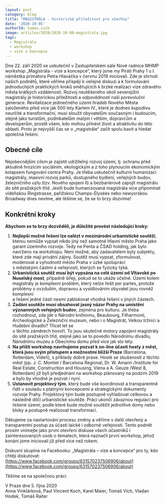 ```yaml
---
layout: post
category: blog
title: "MAGISTRÁLA - historická příležitost pro všechny"
date: '2020-10-05'
authorId: tomas.vich 
image: articles/2020/2020-10-08-magistrala.jpg
tags:
  - Magistrála
  - workshop
  - vize a koncepce
---
```


Dne 22. září 2020 se uskutečnil v Zastupitelském sále Nové radnice MHMP workshop „Magistrála - vize a koncepce“, který jsme my Piráti Prahy 1 u I. náměstka primátora Petra Hlaváčka v červnu 2019 iniciovali. Zde je shrnutí našich podnětů, které věříme přispějí k veřejné diskuzi a k formulování jednoduchých praktických kroků směřujících k brzké realizaci vize zdravého města krátkých vzdáleností. Rozvoj neutěšeného okolí severojižní magistrály je historickou příležitostí a odpovědností naší porevoluční generace. Revitalizace jedinečného území hradeb Nového Města založeného před více jak 500 lety Karlem IV., které je dodnes kupodivu neurčité a transformační, musí sloužit obyvatelům současným i budoucím, stejně jako turistům, podnikatelům malým i větším, dopravcům a developerům, prostě všem, kdo mohou přinést život a atraktivitu do této oblasti. Proto je nejvyšší čas se o „magistrále“ začít spolu bavit a hledat společná řešení.

## Obecné cíle

Nejobecnějším cílem je zajistit udržitelný rozvoj území, tj. ochranu před aktuálně hrozícím sociálním, ekologickým a z toho plynoucím ekonomickým kolapsem fungování centra Prahy. Je třeba uskutečnit kulturní humanizaci magistrály, masivní rozvoj parků, dostupného bydlení, veřejných budov, železničního uzlu (tzv. Nového spojení II) a bezbariérově zapojit magistrálu do sítě pražských tříd. Jestli bude humanizovaná magistrála více připomínat vídeňskou Ringstrasse, pařížskou Champs-Élysées nebo newyorskou Broadway dnes nevíme, ale těšíme se, že se to brzy dozvíme!

## Konkrétní kroky

**Abychom se to brzy dozvěděli, je důležité provést následující kroky:**

1.  **Nejlepší možné řešení lze nalézt v  mezinárodní urbanistické soutěži**, kterou nemůže vypsat nikdo jiný než samotné Hlavní město Praha jako garant územního rozvoje. Tedy ne Penta a ČSAD holding, jak bylo navrženo na workshopu. Není možné, aby zadavatelem byly subjekty, které zde mají privátní zájmy. Soutěž musí vypsat, zformulovat, moderovat a vyhodnotit město Praha v úzké spolupráci  
    s městskými částmi a veřejností, kterých se fyzicky týká.
2.  **Urbanistická soutěž musí být vypsána na  celé území od Vltavské po Nuselský most**, případně šířeji, pokud se to ukáže účelné. Území kolem magistrály je komplexní problém, který nelze řešit per partes, protože problémy s ovzduším, dopravou a vysídlováním obyvatel jsou rovněž komplexní  
    a řešení jedné části nesmí zablokovat vhodná řešení v jiných částech.   
3.  **Zadání soutěže musí obsahovat jasný  názor Prahy na umístění významných veřejných budov**, zejména pro kulturu. Je třeba rozhodnout, zda jde o Národní knihovnu, Beaubourg, Filharmonii, Archeologické a Železniční muzeum, nebo i o Magistrát, Velkou tržnici a Hudební divadlo? Třicet let se  
    o těchto záměrech hovoří. To jsou skutečné motory zapojení magistrály do sítě pražských tříd, stejně jako se to povedlo Národnímu divadlu, Národnímu muzeu a Obecnímu domu před více jak sto lety.
4.  **Na příští workshop navrhujeme  pozvat k on-line účasti hosty z měst, která jsou svým přístupem a možnostmi bližší Praze** (Barcelona, Rotterdam, Vídeň), s příklady dobré praxe. Hosté se zkušeností z těchto měst (pp. J. C. Montiel / Barcelona Regional, Dr. W. Amann /Institute for Real Estate, Construction and Housing, Viena a A. Geuze /West 8, Rotterdam) již byli předjednáni na workshop plánovaný na podzim 2019 a bylo by vhodné je pozvat i nyní.    
5.  **Ustanovit projektový tým**, který bude vše koordinovat a transparentně řídit v souladu s platnými koncepcemi a strategickými dokumenty rozvoje Prahy. Projektový tým bude postupně vyhlašovat celkovou a následně dílčí urbanistické soutěže. Práci ukončí závaznou regulací pro řešené území, podle které bude možné soutěžit jednotlivé domy nebo bloky a postupně realizovat transformaci.

Děkujeme za nastartování procesu změny a věříme v další otevřený a transparentní postup za účasti laické i odborné veřejnosti. Tento podnět prosím vnímejte jako první otevření diskuse všech účastníků i zainteresovaných osob o tématech, která naznačil první workshop, jehož konání jsme iniciovali již před více než rokem.

Diskusní skupina na Facebooku: „Magistrála – vize a koncepce“ pro ty, kdo chtějí diskutovat: [https://www.facebook.com/groups/631570237506906/about](https://www.facebook.com/groups/631570237506906/about)

Těšíme se na společnou práci.
  
V Praze dne 5. října 2020  
Anna Vinklárková, Paul Vincent Koch, Karel Maier, Tomáš Vích, Vladan Hodek, Tomáš Raiter
